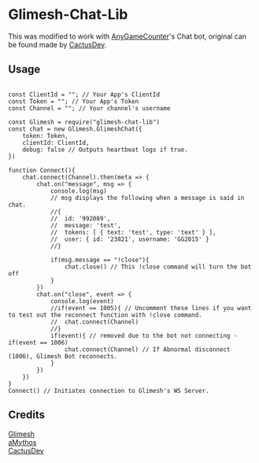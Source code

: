 # Glimesh-Chat-Lib

This was modified to work with [AnyGameCounter](https://www.anygamecounter.com)'s Chat bot, original can be found made by [CactusDev](https://github.com/CactusDev/glimesh-chat).

## Usage

```node

const ClientId = ""; // Your App's ClientId
const Token = ""; // Your App's Token
const Channel = ""; // Your channel's username

const Glimesh = require("glimesh-chat-lib")
const chat = new Glimesh.GlimeshChat({
	token: Token,
	clientId: ClientId,
	debug: false // Outputs heartbeat logs if true.
})

function Connect(){
	chat.connect(Channel).then(meta => {
		chat.on("message", msg => {
			console.log(msg)
			// msg displays the following when a message is said in chat.
			//{
  			//	id: '992089',
  			//	message: 'test',
  			//	tokens: [ { text: 'test', type: 'text' } ],
  			//	user: { id: '23821', username: 'GG2015' }
			//}
			
			if(msg.message == "!close"){
				chat.close() // This !close command will turn the bot off
			}
    	})
		chat.on("close", event => {
			console.log(event)
			//if(event == 1005){ // Uncomment these lines if you want to test out the reconnect function with !close command.
			//	chat.connect(Channel) 
			//}
			if(event){ // removed due to the bot not connecting - if(event == 1006)
				chat.connect(Channel) // If Abnormal disconnect (1006), Glimesh Bot reconnects.
			}
		})
	})
}
Connect() // Initiates connection to Glimesh's WS Server.

```

## Credits

[Glimesh](https://github.com/Glimesh)<br>
[aMythos](https://glimesh.github.io/api-docs/)<br>
[CactusDev](https://github.com/CactusDev)
